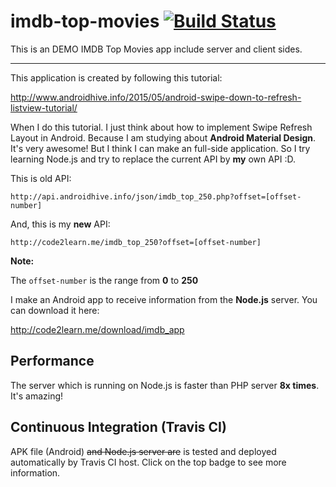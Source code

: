 # imdb-top-movies [![Build Status](https://travis-ci.org/hckhanh/imdb-top-movies.svg)](https://travis-ci.org/hckhanh/imdb-top-movies)
This is an DEMO IMDB Top Movies app include server and client sides.

--------

This application is created by following this tutorial:
	
http://www.androidhive.info/2015/05/android-swipe-down-to-refresh-listview-tutorial/

When I do this tutorial. I just think about how to implement Swipe Refresh Layout in Android. Because I am studying about **Android Material Design**. It's very awesome!
But I think I can make an full-side application. So I try learning Node.js and try to replace the current API by **my** own API :D.

This is old API:

	http://api.androidhive.info/json/imdb_top_250.php?offset=[offset-number]

And, this is my **new** API:
	
	http://code2learn.me/imdb_top_250?offset=[offset-number]
	
**Note:**

The `offset-number` is the range from **0** to **250**

I make an Android app to receive information from the **Node.js** server. You can download it here:

http://code2learn.me/download/imdb_app

## Performance

The server which is running on Node.js is faster than PHP server **8x times**. It's amazing!

## Continuous Integration (Travis CI)

APK file (Android) ~~and Node.js server are~~ is tested and deployed automatically by Travis CI host.
Click on the top badge to see more information.